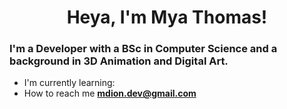 <h1 align="center">Heya, I'm Mya Thomas!</h1>
<h3>I'm a Developer with a BSc in Computer Science and a background in 3D Animation and Digital Art.</h3>

- I'm currently learning: 
- How to reach me **mdion.dev@gmail.com**
  
